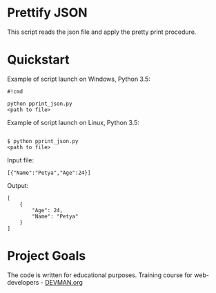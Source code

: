 # Prettify JSON

This script reads the json file and apply the pretty print procedure.

# Quickstart
Example of script launch on Windows, Python 3.5:
```
#!cmd

python pprint_json.py
<path to file>
```

Example of script launch on Linux, Python 3.5:

```#!bash

$ python pprint_json.py 
<path to file>
```
Input file:
```
[{"Name":"Petya","Age":24}]
```
Output:
```
[
    {
        "Age": 24,
        "Name": "Petya"
    }
]
```

# Project Goals

The code is written for educational purposes. Training course for web-developers - [DEVMAN.org](https://devman.org)
